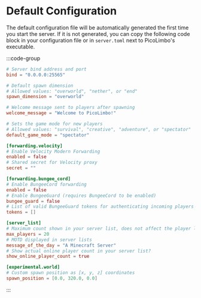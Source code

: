 # Default Configuration

The default configuration file will be automatically generated the first time you start the server.
If it is not generated, you can copy the following code block in your configuration file or in `server.toml` next to PicoLimbo's executable.

:::code-group
```toml [server.toml]
# Server bind address and port
bind = "0.0.0.0:25565"

# Default spawn dimension
# Allowed values: "overworld", "nether", or "end"
spawn_dimension = "overworld"

# Welcome message sent to players after spawning
welcome_message = "Welcome to PicoLimbo!"

# Sets the game mode for new players
# Allowed values: "survival", "creative", "adventure", or "spectator"
default_game_mode = "spectator"

[forwarding.velocity]
# Enable Velocity Modern Forwarding
enabled = false
# Shared secret for Velocity proxy
secret = ""

[forwarding.bungee_cord]
# Enable BungeeCord forwarding
enabled = false
# Enable BungeeGuard (requires BungeeCord to be enabled)
bungee_guard = false
# List of valid BungeeGuard tokens for authenticating incoming players
tokens = []

[server_list]
# Maximum count shown in your server list, does not affect the player limit
max_players = 20
# MOTD displayed in server lists
message_of_the_day = "A Minecraft Server"
# Show actual online player count in your server list?
show_online_player_count = true

[experimental.world]
# Custom spawn position as [x, y, z] coordinates
spawn_position = [0.0, 320.0, 0.0]
```
:::
